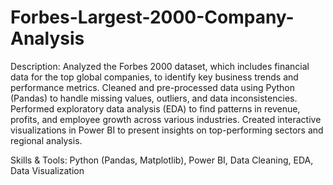 # Forbes-Largest-2000-Company-Analysis

Description:
Analyzed the Forbes 2000 dataset, which includes financial data for the top global companies, to identify key business trends and performance metrics.
Cleaned and pre-processed data using Python (Pandas) to handle missing values, outliers, and data inconsistencies.
Performed exploratory data analysis (EDA) to find patterns in revenue, profits, and employee growth across various industries.
Created interactive visualizations in Power BI to present insights on top-performing sectors and regional analysis.

Skills & Tools: Python (Pandas, Matplotlib), Power BI, Data Cleaning, EDA, Data Visualization
